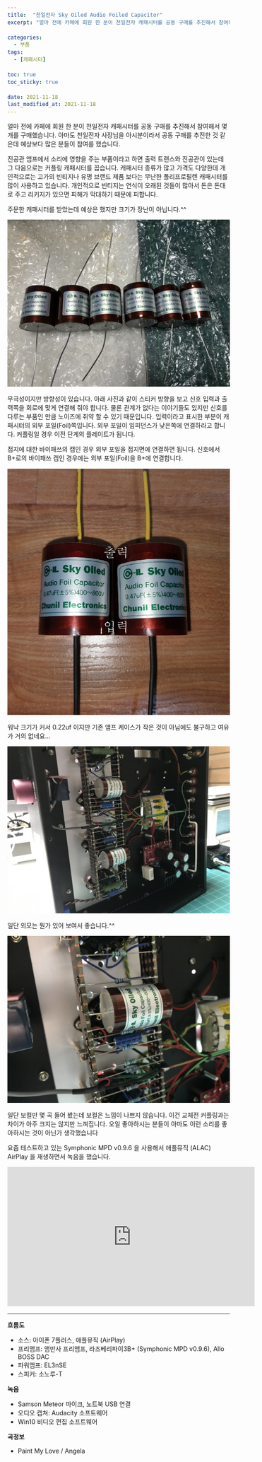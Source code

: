 ```yaml
---
title:  "천일전자 Sky Oiled Audio Foiled Capacitor"
excerpt: "얼마 전에 카페에 회원 한 분이 천일전자 캐패시터를 공동 구매를 추진해서 참여해서 몇개를 구매했습니다. 아마도 천일전자 사장님을 아시분이라서 공동 구매를 추진한 것 같은데 예상보다 많은 분들이 참여를 했습니다."

categories:
  - 부품
tags:
  - [캐패시터]

toc: true
toc_sticky: true
 
date: 2021-11-18
last_modified_at: 2021-11-18
---
```

얼마 전에 카페에 회원 한 분이 천일전자 캐패시터를 공동 구매를 추진해서 참여해서 몇개를 구매했습니다. 아마도 천일전자 사장님을 아시분이라서 공동 구매를 추진한 것 같은데 예상보다 많은 분들이 참여를 했습니다. 

진공관 앰프에서 소리에 영향을 주는 부품이라고 하면 출력 트랜스와 진공관이 있는데 그 다음으로는 커플링 캐패시터를 꼽습니다. 캐패시터 종류가 많고 가격도 다양한데 개인적으로는 고가의 빈티지나 유명 브랜드 제품 보다는 무난한 폴리프로필렌 캐패시터를 많이 사용하고 있습니다. 개인적으로 빈티지는 연식이 오래된 것들이 많아서 돈은 돈대로 주고 리키지가 있으면 피해가 막대하기 때문에 피합니다. 

주문한 캐패시터를 받았는데 예상은 했지만 크기가 장난이 아닙니다.^^

![chunil_skyoiled_01](/assets/images/chunil_skyoiled_01.jpg)

무극성이지만 방향성이 있습니다. 아래 사진과 같이 스티커 방향을 보고 신호 입력과 출력쪽을 회로에 맞게 연결해 줘야 합니다. 물론 관계가 없다는 이야기들도 있지만 신호를 다루는 부품인 만큼 노이즈에 취약 할 수 있기 때문입니다. 입력이라고 표시한 부분이 캐패시터의 외부 포일(Foil)쪽입니다. 외부 포일이 임피던스가 낮은쪽에 연결하라고 합니다. 커플링일 경우 이전 단계의 플레이트가 됩니다.

접지에 대한 바이패쓰의 캡인 경우 외부 포일을 접지면에 연결하면 됩니다. 신호에서 B+로의 바이패쓰 캡인 경우에는 외부 포일(Foil)을 B+에 연결합니다. 

![chunil_skyoiled_04](/assets/images/chunil_skyoiled_04.jpg)

워낙 크기가 커서 0.22uf 이지만 기존 앰프 케이스가 작은 것이 아님에도 불구하고 여유가 거의 없네요...

![chunil_skyoiled_02](/assets/images/chunil_skyoiled_02.jpg)

일단 외모는 뭔가 있어 보여서 좋습니다.^^

![chunil_skyoiled_03](/assets/images/chunil_skyoiled_03.jpg)

일단 보컬만 몇 곡 들어 봤는데 보컬은 느낌이 나쁘지 않습니다. 이건 교체전 커플링과는 차이가 아주 크지는 않지만 느껴집니다. 오일 좋아하시는 분들이 아마도 이런 소리를 좋아하시는 것이 아닌가 생각했습니다

요즘 테스트하고 있는 Symphonic MPD v0.9.6 을 사용해서 애플뮤직 (ALAC) AirPlay 을 재생하면서 녹음을 했습니다.

<iframe width="560" height="315" src="https://www.youtube.com/embed/VaDguJYMgPI" frameborder="0" allowfullscreen></iframe>

---

**흐름도**

* 소스: 아이폰 7플러스, 애플뮤직 (AirPlay)
* 프리앰프: 앰만사 프리앰프, 라즈베리파이3B+ (Symphonic MPD v0.9.6), Allo BOSS DAC
* 파워앰프: EL3nSE
* 스피커: 소노루-T

**녹음**
* Samson Meteor 마이크, 노트북 USB 연결
* 오디오 캡쳐: Audacity 소프트웨어
* Win10 비디오 편집 소프트웨어

**곡정보**
* Paint My Love / Angela